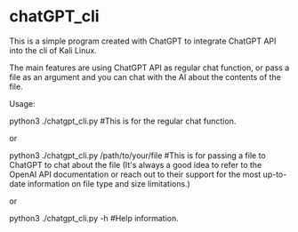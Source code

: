 # chatGPT_cli
This is a simple program created with ChatGPT to integrate ChatGPT API into the cli of Kali Linux. 

The main features are using ChatGPT API as regular chat function, or pass a file as an argument and you can chat with the AI about the contents of the file.

Usage: 

python3 ./chatgpt_cli.py #This is for the regular chat function.

or

python3 ./chatgpt_cli.py /path/to/your/file #This is for passing a file to ChatGPT to chat about the file (It's always a good idea to refer to the OpenAI API documentation or reach out to their support for the most up-to-date information on file type and size limitations.)

or

python3 ./chatgpt_cli.py -h #Help information.
